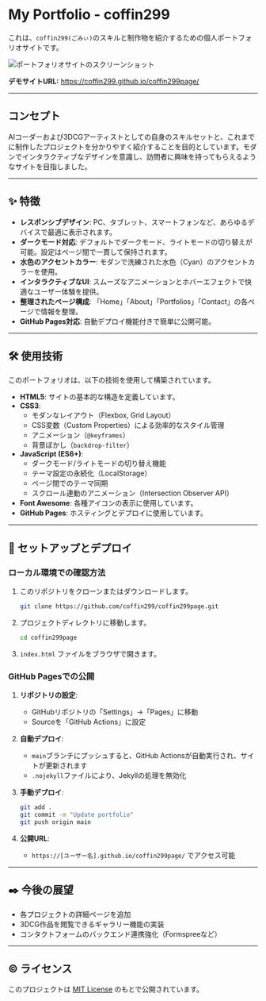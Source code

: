 # My Portfolio - coffin299

これは、`coffin299(ごみぃ)`のスキルと制作物を紹介するための個人ポートフォリオサイトです。

![ポートフォリオサイトのスクリーンショット](<ここにスクリーンショット画像のパスを挿入>)

**デモサイトURL:** <https://coffin299.github.io/coffin299page/>

---

## コンセプト

AIコーダーおよび3DCGアーティストとしての自身のスキルセットと、これまでに制作したプロジェクトを分かりやすく紹介することを目的としています。モダンでインタラクティブなデザインを意識し、訪問者に興味を持ってもらえるようなサイトを目指しました。

---

## ✨ 特徴

*   **レスポンシブデザイン**: PC、タブレット、スマートフォンなど、あらゆるデバイスで最適に表示されます。
*   **ダークモード対応**: デフォルトでダークモード、ライトモードの切り替えが可能。設定はページ間で一貫して保持されます。
*   **水色のアクセントカラー**: モダンで洗練された水色（Cyan）のアクセントカラーを使用。
*   **インタラクティブなUI**: スムーズなアニメーションとホバーエフェクトで快適なユーザー体験を提供。
*   **整理されたページ構成**: 「Home」「About」「Portfolios」「Contact」の各ページで情報を整理。
*   **GitHub Pages対応**: 自動デプロイ機能付きで簡単に公開可能。

---

## 🛠️ 使用技術

このポートフォリオは、以下の技術を使用して構築されています。

*   **HTML5**: サイトの基本的な構造を定義しています。
*   **CSS3**:
    *   モダンなレイアウト（Flexbox, Grid Layout）
    *   CSS変数（Custom Properties）による効率的なスタイル管理
    *   アニメーション（`@keyframes`）
    *   背景ぼかし（`backdrop-filter`）
*   **JavaScript (ES6+)**:
    *   ダークモード/ライトモードの切り替え機能
    *   テーマ設定の永続化（LocalStorage）
    *   ページ間でのテーマ同期
    *   スクロール連動のアニメーション（Intersection Observer API）
*   **Font Awesome**: 各種アイコンの表示に使用しています。
*   **GitHub Pages**: ホスティングとデプロイに使用しています。

---

## 🚀 セットアップとデプロイ

### ローカル環境での確認方法

1.  このリポジトリをクローンまたはダウンロードします。
    ```bash
    git clone https://github.com/coffin299/coffin299page.git
    ```
2.  プロジェクトディレクトリに移動します。
    ```bash
    cd coffin299page
    ```
3.  `index.html` ファイルをブラウザで開きます。

### GitHub Pagesでの公開

1. **リポジトリの設定**:
   - GitHubリポジトリの「Settings」→「Pages」に移動
   - Sourceを「GitHub Actions」に設定

2. **自動デプロイ**:
   - `main`ブランチにプッシュすると、GitHub Actionsが自動実行され、サイトが更新されます
   - `.nojekyll`ファイルにより、Jekyllの処理を無効化

3. **手動デプロイ**:
   ```bash
   git add .
   git commit -m "Update portfolio"
   git push origin main
   ```

4. **公開URL**:
   - `https://[ユーザー名].github.io/coffin299page/` でアクセス可能

---

## ✒️ 今後の展望

*   各プロジェクトの詳細ページを追加
*   3DCG作品を閲覧できるギャラリー機能の実装
*   コンタクトフォームのバックエンド連携強化（Formspreeなど）

---

## ©️ ライセンス

このプロジェクトは [MIT License](LICENSE) のもとで公開されています。